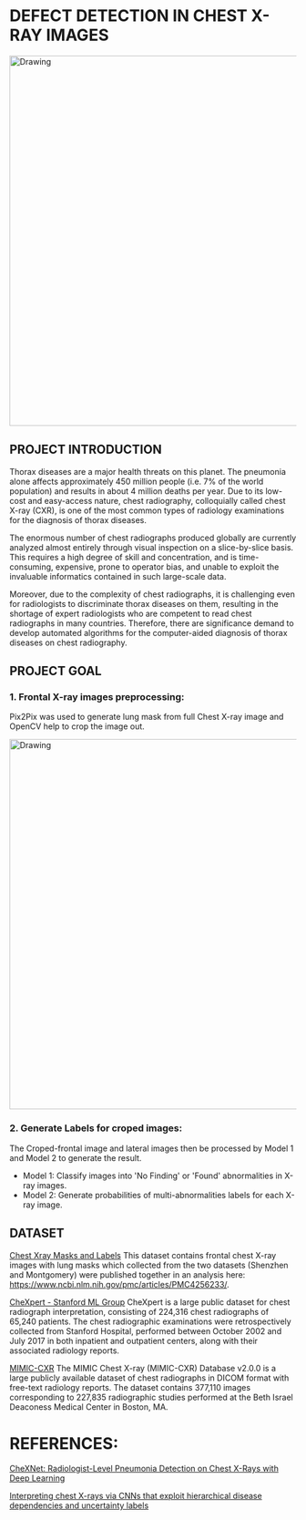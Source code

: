# DEFECT DETECTION IN CHEST X-RAY IMAGES

<img src="https://i.imgur.com/9amzklx.jpg" alt="Drawing" style="width: 650px;"/>


## PROJECT INTRODUCTION 

Thorax diseases are a major health threats on this planet. The pneumonia alone affects approximately 450 million people (i.e. 7% of the world population) and results in about 4 million deaths per year. Due to its low-cost and easy-access nature, chest radiography, colloquially called chest X-ray (CXR), is one of the most common types of radiology examinations for the diagnosis of thorax diseases.

The enormous number of chest radiographs produced globally are currently analyzed almost entirely through visual inspection on a slice-by-slice basis. This requires a high degree of skill and concentration, and is time-consuming, expensive, prone to operator bias, and unable to exploit the invaluable informatics contained in such large-scale data.

Moreover, due to the complexity of chest radiographs, it is challenging even for radiologists to discriminate thorax diseases on them, resulting in the shortage of expert radiologists who are competent to read chest radiographs in many countries. Therefore, there are significance demand to develop automated algorithms for the computer-aided diagnosis of thorax diseases on chest radiography.

## PROJECT GOAL

### 1. Frontal X-ray images preprocessing:
Pix2Pix was used to generate lung mask from full Chest X-ray image and OpenCV help to crop the image out.

<img src="https://i.imgur.com/fAMpwhD.png" alt="Drawing" style="width: 650px;"/>

### 2. Generate Labels for croped images:
The Croped-frontal image and lateral images then be processed by Model 1 and Model 2 to generate the result.

- Model 1: Classify images into 'No Finding' or 'Found' abnormalities in X-ray images.
- Model 2: Generate probabilities of multi-abnormalities labels for each X-ray image.

## DATASET

[Chest Xray Masks and Labels](https://www.kaggle.com/nikhilpandey360/chest-xray-masks-and-labels)
This dataset contains frontal chest X-ray images with lung masks which collected from the two datasets (Shenzhen and Montgomery) were published together in an analysis here: https://www.ncbi.nlm.nih.gov/pmc/articles/PMC4256233/.

[CheXpert - Stanford ML Group](https://stanfordmlgroup.github.io/competitions/chexpert/)
CheXpert is a large public dataset for chest radiograph interpretation, consisting of 224,316 chest radiographs of 65,240 patients. The chest radiographic examinations were retrospectively collected from Stanford Hospital, performed between October 2002 and July 2017 in both inpatient and outpatient centers, along with their associated radiology reports.

[MIMIC-CXR](https://physionet.org/content/mimic-cxr/2.0.0/)
The MIMIC Chest X-ray (MIMIC-CXR) Database v2.0.0 is a large publicly available dataset of chest radiographs in DICOM format with free-text radiology reports. The dataset contains 377,110 images corresponding to 227,835 radiographic studies performed at the Beth Israel Deaconess Medical Center in Boston, MA.

# REFERENCES:

[CheXNet: Radiologist-Level Pneumonia Detection on Chest X-Rays with Deep Learning](https://arxiv.org/abs/1711.05225)

[Interpreting chest X-rays via CNNs that exploit hierarchical disease dependencies and uncertainty labels](https://arxiv.org/pdf/1911.06475.pdf)